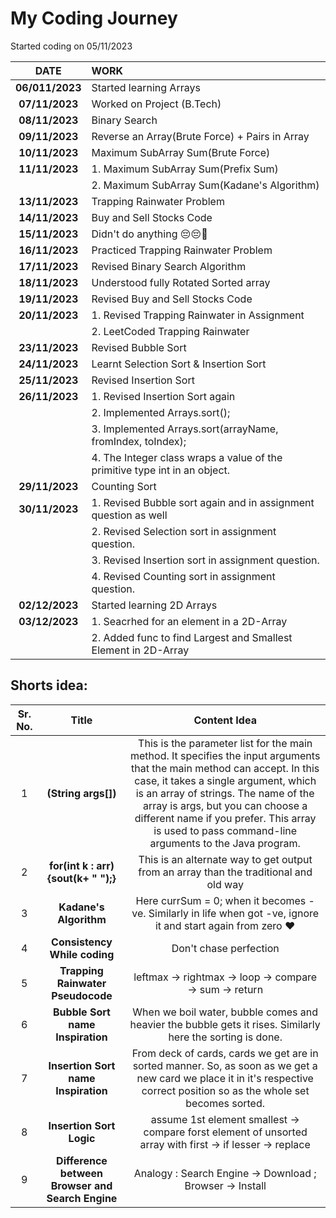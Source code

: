 # My Coding Journey

Started coding on 05/11/2023

|    **DATE**     | **WORK**                                                                   |
| :-------------: | :------------------------------------------------------------------------- |
| **06/011/2023** | Started learning Arrays                                                    |
| **07/11/2023**  | Worked on Project (B.Tech)                                                 |
| **08/11/2023**  | Binary Search                                                              |
| **09/11/2023**  | Reverse an Array(Brute Force) + Pairs in Array                             |
| **10/11/2023**  | Maximum SubArray Sum(Brute Force)                                          |
| **11/11/2023**  | 1. Maximum SubArray Sum(Prefix Sum)                                        |
|                 | 2. Maximum SubArray Sum(Kadane's Algorithm)                                |
| **13/11/2023**  | Trapping Rainwater Problem                                                 |
| **14/11/2023**  | Buy and Sell Stocks Code                                                   |
| **15/11/2023**  | Didn't do anything 😔😔🤧                                                  |
| **16/11/2023**  | Practiced Trapping Rainwater Problem                                       |
| **17/11/2023**  | Revised Binary Search Algorithm                                            |
| **18/11/2023**  | Understood fully Rotated Sorted array                                      |
| **19/11/2023**  | Revised Buy and Sell Stocks Code                                           |
| **20/11/2023**  | 1. Revised Trapping Rainwater in Assignment                                |
|                 | 2. LeetCoded Trapping Rainwater                                            |
| **23/11/2023**  | Revised Bubble Sort                                                        |
| **24/11/2023**  | Learnt Selection Sort & Insertion Sort                                     |
| **25/11/2023**  | Revised Insertion Sort                                                     |
| **26/11/2023**  | 1. Revised Insertion Sort again                                            |
|                 | 2. Implemented Arrays.sort();                                              |
|                 | 3. Implemented Arrays.sort(arrayName, fromIndex, toIndex);                 |
|                 | 4. The Integer class wraps a value of the primitive type int in an object. |
| **29/11/2023**  | Counting Sort                                                              |
| **30/11/2023**  | 1. Revised Bubble sort again and in assignment question as well            |
|                 | 2. Revised Selection sort in assignment question.                          |
|                 | 3. Revised Insertion sort in assignment question.                          |
|                 | 4. Revised Counting sort in assignment question.                           |
| **02/12/2023**  | Started learning 2D Arrays                                                 |
| **03/12/2023**  | 1. Seacrhed for an element in a 2D-Array                                   |
|                 | 2. Added func to find Largest and Smallest Element in 2D-Array             |

## Shorts idea:

| Sr. No. |                      Title                       |                                                                                                                                                                    Content Idea                                                                                                                                                                    |
| :-----: | :----------------------------------------------: | :------------------------------------------------------------------------------------------------------------------------------------------------------------------------------------------------------------------------------------------------------------------------------------------------------------------------------------------------: |
|    1    |               **(String args[])**                | This is the parameter list for the main method. It specifies the input arguments that the main method can accept. In this case, it takes a single argument, which is an array of strings. The name of the array is args, but you can choose a different name if you prefer. This array is used to pass command-line arguments to the Java program. |
|    2    |       **for(int k : arr){sout(k+ " ");}**        |                                                                                                                               This is an alternate way to get output from an array than the traditional and old way                                                                                                                                |
|    3    |              **Kadane's Algorithm**              |                                                                                                                   Here currSum = 0; when it becomes -ve. Similarly in life when got -ve, ignore it and start again from zero ❤️                                                                                                                    |
|    4    |           **Consistency While coding**           |                                                                                                                                                               Don't chase perfection                                                                                                                                                               |
|    5    |        **Trapping Rainwater Pseudocode**         |                                                                                                                                              leftmax -> rightmax -> loop -> compare -> sum -> return                                                                                                                                               |
|    6    |         **Bubble Sort name Inspiration**         |                                                                                                                     When we boil water, bubble comes and heavier the bubble gets it rises. Similarly here the sorting is done.                                                                                                                     |
|    7    |       **Insertion Sort name Inspiration**        |                                                                                    From deck of cards, cards we get are in sorted manner. So, as soon as we get a new card we place it in it's respective correct position so as the whole set becomes sorted.                                                                                     |
|    8    |             **Insertion Sort Logic**             |                                                                                                                     assume 1st element smallest -> compare forst element of unsorted array with first -> if lesser -> replace                                                                                                                      |
|    9    | **Difference between Browser and Search Engine** |                                                                                                                                              Analogy : Search Engine -> Download ; Browser -> Install                                                                                                                                              |

